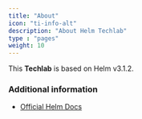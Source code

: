 ```yaml
---
title: "About"
icon: "ti-info-alt"
description: "About Helm Techlab"
type : "pages"
weight: 10
---
```


This **Techlab** is based on Helm v3.1.2.


### Additional information

* [Official Helm Docs](https://helm.sh/docs/)
